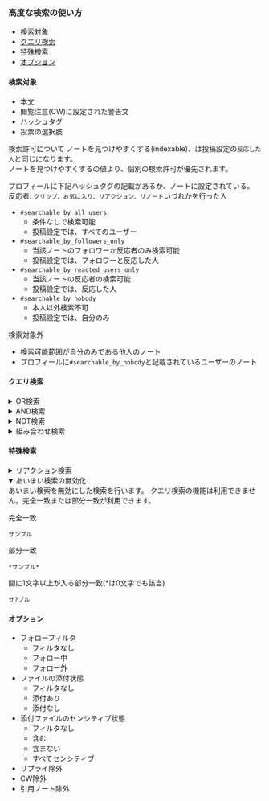 
### 高度な検索の使い方
- [検索対象](#検索対象)
- [クエリ検索](#クエリ検索)
- [特殊検索](#特殊検索)
- [オプション](#オプション)
#### 検索対象
- 本文
- 閲覧注意(CW)に設定された警告文
- ハッシュタグ
- 投票の選択肢

検索許可について
ノートを見つけやすくする(indexable)、は投稿設定の`反応した人`と同じになります。  
ノートを見つけやすくするの値より、個別の検索許可が優先されます。

プロフィールに下記ハッシュタグの記載があるか、ノートに設定されている。
反応者: `クリップ、お気に入り、リアクション、リノート`いづれかを行った人
- `#searchable_by_all_users`
  - 条件なしで検索可能
  - 投稿設定では、すべてのユーザー
- `#searchable_by_followers_only`
  - 当該ノートのフォロワーか反応者のみ検索可能
  - 投稿設定では、フォロワーと反応した人
- `#searchable_by_reacted_users_only`
  - 当該ノートの反応者の検索可能
  - 投稿設定では、反応した人
- `#searchable_by_nobody`
  - 本人以外検索不可
  - 投稿設定では、自分のみ

検索対象外
- 検索可能範囲が自分のみである他人のノート
- プロフィールに`#searchable_by_nobody`と記載されているユーザーのノート

#### クエリ検索
<details><summary> OR検索</summary>

猫かにゃんを含むノートを検索
`猫|にゃん`
|(パイプ)をキーワードの間に入れます
</details>

<details><summary>AND検索</summary>

猫とにゃんを含むノートを検索
```
猫　にゃん
```
全角または半角のスペースをキーワードの間に入れます
</details>

<details><summary> NOT検索</summary>


猫を含みにゃんを含まないノートを検索
```
猫 -にゃん
```
半角スペースで区切ってから-(マイナス/ハイフン)キーワードの間に入れます
</details>

<details><summary>組み合わせ検索</summary>

にゃんを含み、猫または狐を含み、こやんを含まないノートを検索
```
にゃん (猫|狐)　-こやん
```
</details>

#### 特殊検索
<details><summary>リアクション検索</summary>

ノートにつけられたリアクションで検索します。  
検索クエリが指定されている場合は、どちらかが一致していれば一致となります。  

ローカルユーザーがつけたリアクション
```
:awesome_reaction:
```
ホストを問わずに検索
```
:awesome_reaction*
```
</details>
<details open><summary>あいまい検索の無効化</summary>
あいまい検索を無効にした検索を行います。 
クエリ検索の機能は利用できません。完全一致または部分一致が利用できます。  

完全一致
```
サンプル
```
部分一致
```
*サンプル*
```
間に1文字以上が入る部分一致(*は0文字でも該当)
```
サ?プル
```
</details>

#### オプション
- フォローフィルタ
  - フィルタなし
  - フォロー中
  - フォロー外
- ファイルの添付状態
  - フィルタなし
  - 添付あり
  - 添付なし
- 添付ファイルのセンシティブ状態
  - フィルタなし
  - 含む
  - 含まない
  - すべてセンシティブ
- リプライ除外
- CW除外
- 引用ノート除外
